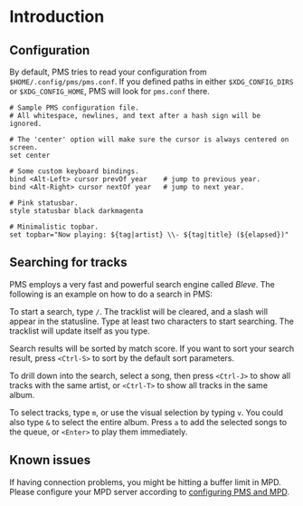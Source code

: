 # Introduction

## Configuration

By default, PMS tries to read your configuration from
`$HOME/.config/pms/pms.conf`. If you defined paths in either `$XDG_CONFIG_DIRS`
or `$XDG_CONFIG_HOME`, PMS will look for `pms.conf` there.

```
# Sample PMS configuration file.
# All whitespace, newlines, and text after a hash sign will be ignored.

# The 'center' option will make sure the cursor is always centered on screen.
set center

# Some custom keyboard bindings.
bind <Alt-Left> cursor prevOf year    # jump to previous year.
bind <Alt-Right> cursor nextOf year   # jump to next year.

# Pink statusbar.
style statusbar black darkmagenta

# Minimalistic topbar.
set topbar="Now playing: ${tag|artist} \\- ${tag|title} (${elapsed})"
```


## Searching for tracks

PMS employs a very fast and powerful search engine called _Bleve_. The
following is an example on how to do a search in PMS:

To start a search, type `/`. The tracklist will be cleared, and a slash will
appear in the statusline. Type at least two characters to start searching. The
tracklist will update itself as you type.

Search results will be sorted by match score. If you want to sort your search
result, press `<Ctrl-S>` to sort by the default sort parameters.

To drill down into the search, select a song, then press `<Ctrl-J>` to show all
tracks with the same artist, or `<Ctrl-T>` to show all tracks in the same
album.

To select tracks, type `m`, or use the visual selection by typing `v`. You
could also type `&` to select the entire album. Press `a` to add the selected
songs to the queue, or `<Enter>` to play them immediately.


## Known issues

If having connection problems, you might be hitting a buffer limit in MPD.
Please configure your MPD server according to [configuring PMS and
MPD](mpd.md).
